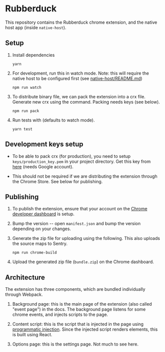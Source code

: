 # Rubberduck

This repository contains the Rubberduck chrome extension, and the native host app (inside `native-host`).

## Setup

1.  Install dependencies

    ```
    yarn
    ```

2.  For development, run this in watch mode. Note: this will require the native host to be configured first (see [native-host/README.md](native-host/README.md))

    ```
    npm run watch
    ```

3.  To distribute binary file, we can pack the extension into a crx file. Generate new crx using the command. Packing needs keys (see below).

    ```
    npm run pack
    ```

4.  Run tests with (defaults to watch mode).

    ```
    yarn test
    ```

## Development keys setup

- To be able to pack crx (for production), you need to setup `keys/production_key.pem` in your project directory. Get this key from [here](https://drive.google.com/drive/u/0/folders/1ABADv_hmG2FAsPYJokvv_FBw-z_nMQUT) (needs Google account).

- This should not be required if we are distributing the extension through the Chrome Store. See below for publishing.

## Publishing

1.  To publish the extension, ensure that your account on the [Chrome developer dashboard](https://chrome.google.com/webstore/developer/dashboard) is setup.

2.  Bump the version -- open `manifest.json` and bump the version depending on your changes.

3.  Generate the zip file for uploading using the following. This also uploads the source maps to Sentry.

    ```
    npm run chrome-build
    ```

4.  Upload the generated zip file (`bundle.zip`) on the Chrome dashboard.

## Architecture

The extension has three components, which are bundled individually through Webpack.

1.  Background page: this is the main page of the extension (also called "event page") in the docs. The background page listens for some chrome events, and injects scripts to the page.

2.  Content script: this is the script that is injected in the page using [programmatic injection](https://developer.chrome.com/extensions/content_scripts#pi). Since the injected script renders elements, this is built using React.

3.  Options page: this is the settings page. Not much to see here.
